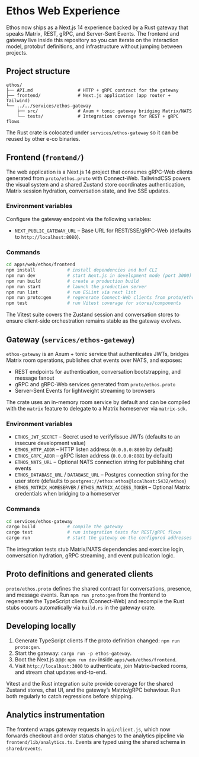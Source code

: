 # Ethos Web Experience

Ethos now ships as a Next.js 14 experience backed by a Rust gateway that speaks
Matrix, REST, gRPC, and Server-Sent Events. The frontend and gateway live inside
this repository so you can iterate on the interaction model, protobuf
definitions, and infrastructure without jumping between projects.

## Project structure

```
ethos/
├── API.md                 # HTTP + gRPC contract for the gateway
├── frontend/              # Next.js application (app router + Tailwind)
└── ../../services/ethos-gateway
    ├── src/               # Axum + tonic gateway bridging Matrix/NATS
    └── tests/             # Integration coverage for REST + gRPC flows
```

The Rust crate is colocated under `services/ethos-gateway` so it can be reused by
other e-co binaries.

## Frontend (`frontend/`)

The web application is a Next.js 14 project that consumes gRPC-Web clients
generated from `proto/ethos.proto` with Connect-Web. TailwindCSS powers the
visual system and a shared Zustand store coordinates authentication, Matrix
session hydration, conversation state, and live SSE updates.

### Environment variables

Configure the gateway endpoint via the following variables:

- `NEXT_PUBLIC_GATEWAY_URL` – Base URL for REST/SSE/gRPC-Web (defaults to
  `http://localhost:8080`).

### Commands

```bash
cd apps/web/ethos/frontend
npm install            # install dependencies and buf CLI
npm run dev            # start Next.js in development mode (port 3000)
npm run build          # create a production build
npm run start          # launch the production server
npm run lint           # run ESLint via next lint
npm run proto:gen      # regenerate Connect-Web clients from proto/ethos.proto
npm test               # run Vitest coverage for stores/components
```

The Vitest suite covers the Zustand session and conversation stores to ensure
client-side orchestration remains stable as the gateway evolves.

## Gateway (`services/ethos-gateway`)

`ethos-gateway` is an Axum + tonic service that authenticates JWTs, bridges
Matrix room operations, publishes chat events over NATS, and exposes:

- REST endpoints for authentication, conversation bootstrapping, and message
  fanout
- gRPC and gRPC-Web services generated from `proto/ethos.proto`
- Server-Sent Events for lightweight streaming to browsers

The crate uses an in-memory room service by default and can be compiled with the
`matrix` feature to delegate to a Matrix homeserver via `matrix-sdk`.

### Environment variables

- `ETHOS_JWT_SECRET` – Secret used to verify/issue JWTs (defaults to an insecure
  development value)
- `ETHOS_HTTP_ADDR` – HTTP listen address (`0.0.0.0:8080` by default)
- `ETHOS_GRPC_ADDR` – gRPC listen address (`0.0.0.0:8081` by default)
- `ETHOS_NATS_URL` – Optional NATS connection string for publishing chat events
- `ETHOS_DATABASE_URL` / `DATABASE_URL` – Postgres connection string for the
  user store (defaults to `postgres://ethos:ethos@localhost:5432/ethos`)
- `ETHOS_MATRIX_HOMESERVER` / `ETHOS_MATRIX_ACCESS_TOKEN` – Optional Matrix
  credentials when bridging to a homeserver

### Commands

```bash
cd services/ethos-gateway
cargo build            # compile the gateway
cargo test             # run integration tests for REST/gRPC flows
cargo run              # start the gateway on the configured addresses
```

The integration tests stub Matrix/NATS dependencies and exercise login,
conversation hydration, gRPC streaming, and event publication logic.

## Proto definitions and generated clients

`proto/ethos.proto` defines the shared contract for conversations, presence, and
message events. Run `npm run proto:gen` from the frontend to regenerate the
TypeScript clients (Connect-Web) and recompile the Rust stubs occurs
automatically via `build.rs` in the gateway crate.

## Developing locally

1. Generate TypeScript clients if the proto definition changed: `npm run proto:gen`.
2. Start the gateway: `cargo run -p ethos-gateway`.
3. Boot the Next.js app: `npm run dev` inside `apps/web/ethos/frontend`.
4. Visit `http://localhost:3000` to authenticate, join Matrix-backed rooms, and
   stream chat updates end-to-end.

Vitest and the Rust integration suite provide coverage for the shared Zustand
stores, chat UI, and the gateway’s Matrix/gRPC behaviour. Run both regularly to
catch regressions before shipping.

## Analytics instrumentation

The frontend wraps gateway requests in `api/client.js`, which now forwards checkout and order status changes to the analytics pipeline via `frontend/lib/analytics.ts`. Events are typed using the shared schema in `shared/events`.
